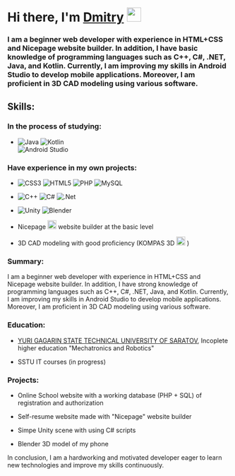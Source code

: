<h1 alight="center">Hi there, I'm <a href="https://vk.com/reyn_d" target="blank"> Dmitry</a> <img src="https://github.com/blackcater/blackcater/raw/main/images/Hi.gif" height="32"/></h1>
  <h3>I am a beginner web developer with experience in HTML+CSS and Nicepage website builder. In addition, I have basic knowledge of programming languages such as C++, C#, .NET, Java, and Kotlin. Currently, I am improving my skills in Android Studio to develop mobile applications. Moreover, I am proficient in 3D CAD modeling using various software.</h3>
  <h2>Skills:</h2> 
  
 <h3>In the process of studying:</h3> 
 
- ![Java](https://img.shields.io/badge/java-%23ED8B00.svg?style=for-the-badge&logo=openjdk&logoColor=white) ![Kotlin](https://img.shields.io/badge/kotlin-%237F52FF.svg?style=for-the-badge&logo=kotlin&logoColor=white) <br>
![Android Studio](https://img.shields.io/badge/Android%20Studio-3DDC84.svg?style=for-the-badge&logo=android-studio&logoColor=white) <br>
 <h3>Have experience in my own projects:</h3>
 
- ![CSS3](https://img.shields.io/badge/css3-%231572B6.svg?style=for-the-badge&logo=css3&logoColor=white) ![HTML5](https://img.shields.io/badge/html5-%23E34F26.svg?style=for-the-badge&logo=html5&logoColor=white) 
 ![PHP](https://img.shields.io/badge/php-%23777BB4.svg?style=for-the-badge&logo=php&logoColor=white) ![MySQL](https://img.shields.io/badge/mysql-%2300f.svg?style=for-the-badge&logo=mysql&logoColor=white) <br>

- ![C++](https://img.shields.io/badge/c++-%2300599C.svg?style=for-the-badge&logo=c%2B%2B&logoColor=white) ![C#](https://img.shields.io/badge/c%23-%23239120.svg?style=for-the-badge&logo=c-sharp&logoColor=white)
![.Net](https://img.shields.io/badge/.NET-5C2D91?style=for-the-badge&logo=.net&logoColor=white)

- ![Unity](https://img.shields.io/badge/unity-%23000000.svg?style=for-the-badge&logo=unity&logoColor=white) ![Blender](https://img.shields.io/badge/blender-%23F5792A.svg?style=for-the-badge&logo=blender&logoColor=white)

- Nicepage <img src="https://encrypted-tbn0.gstatic.com/images?q=tbn:ANd9GcQaBBwk1d4RLiMuh5X8i1gZ1i6TVMyl6-xLSXKhc6s&s" height=20px with=20px> website builder at the basic level 

- 3D CAD modeling with good proficiency (KOMPAS 3D <img src="https://kompas.ru/source/images/kompas-application/kompas-invisible.png" height=20px with=20px> )
    
<h3>Summary:</h3>
I am a beginner web developer with experience in HTML+CSS and Nicepage website builder. In addition, I have strong knowledge of programming languages such as C++, C#, .NET, Java, and Kotlin. Currently, I am improving my skills in Android Studio to develop mobile applications. Moreover, I am proficient in 3D CAD modeling using various software.

<br>
<h3>Education:</h3>

-  <a href = "http://en.sstu.ru/">YURI GAGARIN STATE TECHNICAL UNIVERSITY OF SARATOV</a>, Incoplete higher education "Mechatronics and Robotics"

-  SSTU IT courses (in progress)




<h3>Projects:</h3>

- Online School website with a working database (PHP + SQL) of registration and authorization

- Self-resume website made with "Nicepage" website builder

- Simpe Unity scene with using C# scripts 

- Blender 3D model of my phone


In conclusion, I am a hardworking and motivated developer eager to learn new technologies and improve my skills continuously.
  
  



<!--
**r3ynD/r3ynD** is a ✨ _special_ ✨ repository because its `README.md` (this file) appears on your GitHub profile.

Here are some ideas to get you started:

- 🔭 I’m currently working on ...
- 🌱 I’m currently learning ...
- 👯 I’m looking to collaborate on ...
- 🤔 I’m looking for help with ...
- 💬 Ask me about ...
- 📫 How to reach me: ...
- 😄 Pronouns: ...
- ⚡ Fun fact: ...
-->

